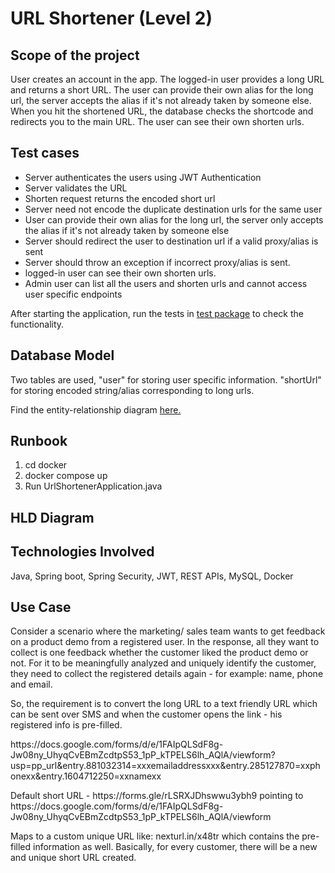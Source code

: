 <h1> URL Shortener (Level 2)</h1>

<h2> Scope of the project </h2>

<p> User creates an account in the app. The logged-in user provides a long URL and returns a short URL. The user can provide their own alias for the long url, 
the server accepts the alias if it's not already taken by someone else. When you hit the shortened URL, the database checks the shortcode and redirects you to the main URL. 
The user can see their own shorten urls. </p>

<h2> Test cases </h2>

<ul>
   <li> Server authenticates the users using JWT Authentication</li>
   <li> Server validates the URL </li>
   <li> Shorten request returns the encoded short url </li>
   <li> Server need not encode the duplicate destination urls for the same user </li>
   <li> User can provide their own alias for the long url, the server only accepts the alias if it's not already taken by someone else</li>
   <li> Server should redirect the user to destination url if a valid proxy/alias is sent </li>
   <li> Server should throw an exception if incorrect proxy/alias is sent. </li>
   <li> logged-in user can see their own shorten urls. </li>
   <li> Admin user can list all the users and shorten urls and cannot access user specific endpoints</li>
</ul>

<p> After starting the application, run the tests in <a href="https://github.com/jaysampath/url-shortener/tree/level2/src/test/java/com/project/url/shortener">
    test package</a> to check the functionality.</p>

<h2> Database Model </h2>
<p> Two tables are used, "user" for storing user specific information. "shortUrl" for storing encoded string/alias corresponding to long urls. </p>
<p> Find the entity-relationship diagram <a href="https://whimsical.com/mysql-leve2-4mqNfuX8S7BtpsUMNqvLo4" target="_blank">here.</a> </p>

<h2> Runbook </h2>
<ol>
 <li> cd docker</li>
 <li> docker compose up </li>
 <li> Run UrlShortenerApplication.java</li>
</ol>

<h2> HLD Diagram </h2>

<p>  </p>

<h2> Technologies Involved </h2>

Java, Spring boot, Spring Security, JWT, REST APIs, MySQL, Docker


<h2> Use Case</h2>

<p> Consider a scenario where the marketing/ sales team wants to get feedback on a product demo from a registered user. In the response, all they want to collect is one feedback whether the customer liked the product demo or not. For it to be meaningfully analyzed and uniquely identify the customer, they need to collect the registered details again - for example: name, phone and email.
</p>  

<p> So, the requirement is to convert the long URL to a text friendly URL which can be sent over SMS and when the customer opens the link - his registered info is pre-filled. </p>

<p> https://docs.google.com/forms/d/e/1FAIpQLSdF8g-Jw08ny_UhyqCvEBmZcdtpS53_1pP_kTPELS6lh_AQlA/viewform?usp=pp_url&entry.881032314=xxxemailaddressxxx&entry.285127870=xxphonexx&entry.1604712250=xxnamexx </p>

<p> Default short URL - https://forms.gle/rLSRXJDhswwu3ybh9 pointing to https://docs.google.com/forms/d/e/1FAIpQLSdF8g-Jw08ny_UhyqCvEBmZcdtpS53_1pP_kTPELS6lh_AQlA/viewform </p>

<p> Maps to a custom unique URL like: nexturl.in/x48tr  which contains the pre-filled information as well. Basically, for every customer, there will be a new and unique short URL created. </p>
